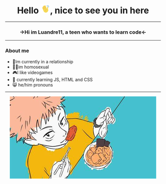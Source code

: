 <h1 align="center"> Hello <img src="https://github.com/Luandre11/Luandre11/blob/main/images/handHi-unscreen.gif" alt="Wavy Hand" width="30px">, nice to see you in here </h1>

<hr>
<h3 align="center"> <b> →Hi im Luandre11, a teen who wants to learn code← </b> </h3>
<hr>

 ### About me
- 🙂Im currently in a relationship 
- 🏳️‍🌈im homosexual
- 🎮I like videogames
- 🌱 currently learning JS, HTML and CSS
- 😸 he/him pronouns


<hr>
<p align="center">
   <img src="https://github.com/Luandre11/Luandre11/blob/main/images/ending_jujutsu.jpeg" alt="dumbImage">
</p>
